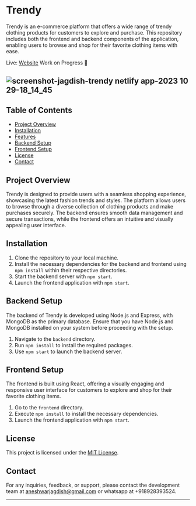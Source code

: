 # Trendy

Trendy is an e-commerce platform that offers a wide range of trendy clothing products for customers to explore and purchase. This repository includes both the frontend and backend components of the application, enabling users to browse and shop for their favorite clothing items with ease.

Live: [Website](https://jagdish-trendy.netlify.app/)
Work on Progress :construction:


![screenshot-jagdish-trendy netlify app-2023 10 29-18_14_45](https://github.com/JagdishAneshwar/Trendy/assets/93184409/574f1f70-b672-40b3-a54f-9cbb3773f938)
---

## Table of Contents

- [Project Overview](#project-overview)
- [Installation](#installation)
- [Features](#features)
- [Backend Setup](#backend-setup)
- [Frontend Setup](#frontend-setup)
- [License](#license)
- [Contact](#contact)

## Project Overview

Trendy is designed to provide users with a seamless shopping experience, showcasing the latest fashion trends and styles. The platform allows users to browse through a diverse collection of clothing products and make purchases securely. The backend ensures smooth data management and secure transactions, while the frontend offers an intuitive and visually appealing user interface.

## Installation

1. Clone the repository to your local machine.
2. Install the necessary dependencies for the backend and frontend using `npm install` within their respective directories.
3. Start the backend server with `npm start`.
4. Launch the frontend application with `npm start`.

## Backend Setup

The backend of Trendy is developed using Node.js and Express, with MongoDB as the primary database. Ensure that you have Node.js and MongoDB installed on your system before proceeding with the setup.

1. Navigate to the `backend` directory.
2. Run `npm install` to install the required packages.
3. Use `npm start` to launch the backend server.

## Frontend Setup

The frontend is built using React, offering a visually engaging and responsive user interface for customers to explore and shop for their favorite clothing items.

1. Go to the `frontend` directory.
2. Execute `npm install` to install the necessary dependencies.
3. Launch the frontend application with `npm start`.

## License

This project is licensed under the [MIT License](https://opensource.org/licenses/MIT).

## Contact

For any inquiries, feedback, or support, please contact the development team at aneshwarjagdish@gmail.com or whatsapp at +918928393524.

---

